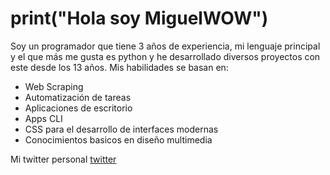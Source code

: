 # **print("Hola soy MiguelWOW")**
Soy un programador que tiene 3 años de experiencia, mi lenguaje principal y el que más me gusta es python y he desarrollado diversos proyectos con este desde los 13 años. Mis habilidades se basan en:

* Web Scraping
* Automatización de tareas
* Aplicaciones de escritorio
* Apps CLI
* CSS para el desarrollo de interfaces modernas
* Conocimientos basicos en diseño multimedia

Mi twitter personal [twitter](https://twitter.com/MiguelNDEV)

